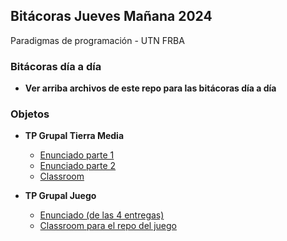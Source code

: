 ## Bitácoras Jueves Mañana 2024

Paradigmas de programación - UTN FRBA

### Bitácoras día a día
- **Ver arriba archivos de este repo para las bitácoras día a día**

### Objetos

- **TP Grupal Tierra Media**
  - [Enunciado parte 1](https://docs.google.com/document/d/1S0OYbXEsyNDlcp0kqjiJmr3jUEOcKJToe0p5KeKOVXQ/edit#heading=h.h636er2gpslw)
  - [Enunciado parte 2](https://docs.google.com/document/d/1IePmfbsJLSTCW5LcNRpLGHCA76hVzTluqYdn5GDPdcs/edit)
  - [Classroom](https://classroom.github.com/a/CZ--LYp4)

- **TP Grupal Juego**
  - [Enunciado (de las 4 entregas)](https://docs.google.com/document/d/1qn8MJgSPqv1jm3EY1WcXoWhhGKLH50fT2P9Xfrl88d0/edit)
  - [Classroom para el repo del juego](https://classroom.github.com/a/CJvCtxLZ)